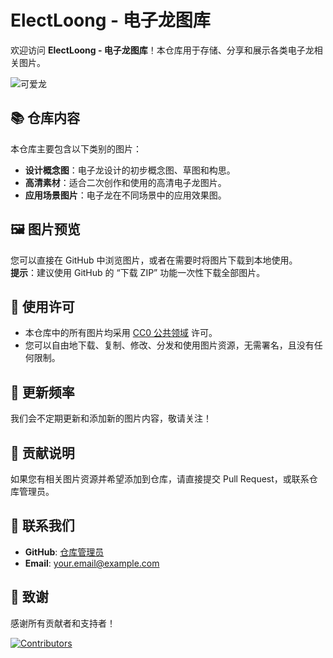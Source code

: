 # ElectLoong - 电子龙图库

欢迎访问 **ElectLoong - 电子龙图库**！本仓库用于存储、分享和展示各类电子龙相关图片。

![可爱龙](https://github.com/user-attachments/assets/7ee8cca3-a725-4d25-820f-b6d1cd1df43c)

## 📚 仓库内容

本仓库主要包含以下类别的图片：

- **设计概念图**：电子龙设计的初步概念图、草图和构思。
- **高清素材**：适合二次创作和使用的高清电子龙图片。
- **应用场景图片**：电子龙在不同场景中的应用效果图。

## 🖼️ 图片预览

您可以直接在 GitHub 中浏览图片，或者在需要时将图片下载到本地使用。  
**提示**：建议使用 GitHub 的 “下载 ZIP” 功能一次性下载全部图片。

## 🚀 使用许可

- 本仓库中的所有图片均采用 [CC0 公共领域](https://creativecommons.org/publicdomain/zero/1.0/) 许可。
- 您可以自由地下载、复制、修改、分发和使用图片资源，无需署名，且没有任何限制。

## 🔄 更新频率

我们会不定期更新和添加新的图片内容，敬请关注！

## 🤝 贡献说明

如果您有相关图片资源并希望添加到仓库，请直接提交 Pull Request，或联系仓库管理员。

## 📧 联系我们

- **GitHub**: [仓库管理员](https://github.com/FengBy)
- **Email**: your.email@example.com

## 🙏 致谢

感谢所有贡献者和支持者！

[![Contributors](https://contrib.rocks/image?repo=yourusername/ElectLoong)](https://github.com/yourusername/ElectLoong/graphs/contributors)
